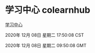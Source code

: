 # 学习中心 colearnhub
[学习中心](http://59.174.27.166:56308/colearnhub/)

2020年 12月 08日 星期二 17:50:08 CST

2020年 12月 08日 星期二 09:50:08 GMT
